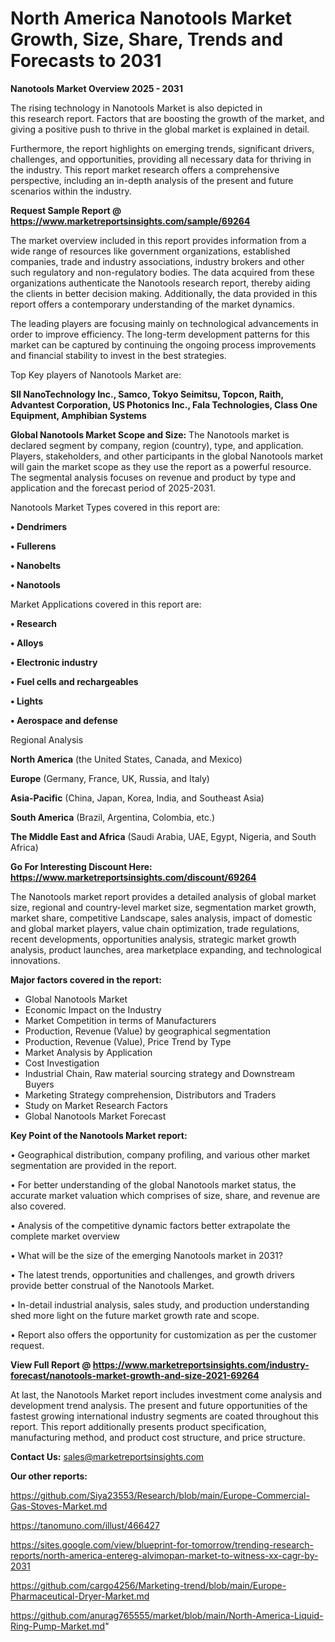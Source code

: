  # North America Nanotools Market Growth, Size, Share, Trends and Forecasts to 2031

<Strong> Nanotools Market Overview 2025 - 2031</strong>

The rising technology in Nanotools Market is also depicted in this research report. Factors that are boosting the growth of the market, and giving a positive push to thrive in the global market is explained in detail.

Furthermore, the report highlights on emerging trends, significant drivers, challenges, and opportunities, providing all necessary data for thriving in the industry. This report market research offers a comprehensive perspective, including an in-depth analysis of the present and future scenarios within the industry.

<strong>Request Sample Report @ <a href=https://www.marketreportsinsights.com/sample/69264>https://www.marketreportsinsights.com/sample/69264</a></strong>

The market overview included in this report provides information from a wide range of resources like government organizations, established companies, trade and industry associations, industry brokers and other such regulatory and non-regulatory bodies. The data acquired from these organizations authenticate the Nanotools research report, thereby aiding the clients in better decision making. Additionally, the data provided in this report offers a contemporary understanding of the market dynamics.

The leading players are focusing mainly on technological advancements in order to improve efficiency. The long-term development patterns for this market can be captured by continuing the ongoing process improvements and financial stability to invest in the best strategies.

Top Key players of Nanotools Market are:

<strong>SII NanoTechnology Inc., Samco, Tokyo Seimitsu, Topcon, Raith, Advantest Corporation, US Photonics Inc., Fala Technologies, Class One Equipment, Amphibian Systems</strong>

<strong><b>Global Nanotools Market Scope and Size:</b></strong>
The Nanotools market is declared segment by company, region (country), type, and application. Players, stakeholders, and other participants in the global Nanotools market will gain the market scope as they use the report as a powerful resource. The segmental analysis focuses on revenue and product by type and application and the forecast period of 2025-2031.

Nanotools Market Types covered in this report are:

<strong>• Dendrimers

• Fullerens

• Nanobelts

• Nanotools</strong>

Market Applications covered in this report are:

<strong>• Research

• Alloys

• Electronic industry

• Fuel cells and rechargeables

• Lights

• Aerospace and defense</strong> 

Regional Analysis

<strong>North America</strong> (the United States, Canada, and Mexico)

<strong>Europe</strong> (Germany, France, UK, Russia, and Italy)

<strong>Asia-Pacific</strong> (China, Japan, Korea, India, and Southeast Asia)

<strong>South America</strong> (Brazil, Argentina, Colombia, etc.)

<strong>The Middle East and Africa</strong> (Saudi Arabia, UAE, Egypt, Nigeria, and South Africa)

<strong>Go For Interesting Discount Here: <a href=https://www.marketreportsinsights.com/discount/69264>https://www.marketreportsinsights.com/discount/69264</a></strong>

The Nanotools market report provides a detailed analysis of global market size, regional and country-level market size, segmentation market growth, market share, competitive Landscape, sales analysis, impact of domestic and global market players, value chain optimization, trade regulations, recent developments, opportunities analysis, strategic market growth analysis, product launches, area marketplace expanding, and technological innovations.

<strong><b>Major factors covered in the report:</b></strong>
<ul>
  <li>Global Nanotools Market </li>
  <li>Economic Impact on the Industry</li>
  <li>Market Competition in terms of Manufacturers</li>
  <li>Production, Revenue (Value) by geographical segmentation</li>
  <li>Production, Revenue (Value), Price Trend by Type</li>
  <li>Market Analysis by Application</li>
  <li>Cost Investigation</li>
  <li>Industrial Chain, Raw material sourcing strategy and Downstream Buyers</li>
  <li>Marketing Strategy comprehension, Distributors and Traders</li>
  <li>Study on Market Research Factors</li>
  <li>Global Nanotools Market Forecast</li>
</ul>

<strong><b>Key Point of the Nanotools Market report:</b></strong>

• Geographical distribution, company profiling, and various other market segmentation are provided in the report.

• For better understanding of the global Nanotools market status, the accurate market valuation which comprises of size, share, and revenue are also covered.

• Analysis of the competitive dynamic factors better extrapolate the complete market overview

• What will be the size of the emerging Nanotools market in 2031?

• The latest trends, opportunities and challenges, and growth drivers provide better construal of the Nanotools Market.

• In-detail industrial analysis, sales study, and production understanding shed more light on the future market growth rate and scope.

• Report also offers the opportunity for customization as per the customer request.

<strong><b>View Full Report @ <a href=https://www.marketreportsinsights.com/industry-forecast/nanotools-market-growth-and-size-2021-69264>https://www.marketreportsinsights.com/industry-forecast/nanotools-market-growth-and-size-2021-69264</a></b></strong>


At last, the Nanotools Market report includes investment come analysis and development trend analysis. The present and future opportunities of the fastest growing international industry segments are coated throughout this report. This report additionally presents product specification, manufacturing method, and product cost structure, and price structure.

<strong>Contact Us:</strong>
sales@marketreportsinsights.com

<strong>Our other reports:</strong>

<a href=https://github.com/Siya23553/Research/blob/main/Europe-Commercial-Gas-Stoves-Market.md>https://github.com/Siya23553/Research/blob/main/Europe-Commercial-Gas-Stoves-Market.md</a>

<a href=https://tanomuno.com/illust/466427>https://tanomuno.com/illust/466427</a>

<a href=https://sites.google.com/view/blueprint-for-tomorrow/trending-research-reports/north-america-entereg-alvimopan-market-to-witness-xx-cagr-by-2031>https://sites.google.com/view/blueprint-for-tomorrow/trending-research-reports/north-america-entereg-alvimopan-market-to-witness-xx-cagr-by-2031</a>

<a href=https://github.com/cargo4256/Marketing-trend/blob/main/Europe-Pharmaceutical-Dryer-Market.md>https://github.com/cargo4256/Marketing-trend/blob/main/Europe-Pharmaceutical-Dryer-Market.md</a>

<a href=https://github.com/anurag765555/market/blob/main/North-America-Liquid-Ring-Pump-Market.md>https://github.com/anurag765555/market/blob/main/North-America-Liquid-Ring-Pump-Market.md</a>"
